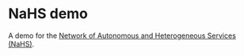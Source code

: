 # NaHS demo

A demo for the [Network of Autonomous and Heterogeneous Services (NaHS)](https://github.com/mikelsr/nahs).

